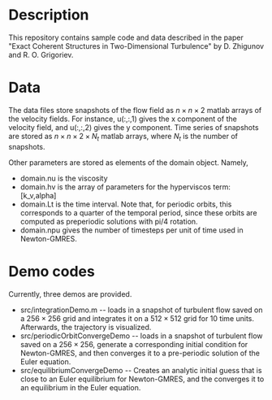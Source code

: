 # Description
This repository contains sample code and data described in the paper "Exact Coherent Structures in Two-Dimensional Turbulence" by D. Zhigunov and R. O. Grigoriev.

# Data
The data files store snapshots of the flow field as $n \times n \times 2$ matlab arrays of the velocity fields. For instance, u(:,:,1) gives the x component of the velocity field, and u(:,:,2) gives the y component. Time series of snapshots are stored as $n\times n\times2\times N_t$ matlab arrays, where $N_t$ is the number of snapshots.

Other parameters are stored as elements of the domain object. Namely,
* domain.nu is the viscosity
* domain.hv is the array of parameters for the hyperviscos term: [k_v,alpha]
* domain.Lt is the time interval. Note that, for periodic orbits, this corresponds to a quarter of the temporal period, since these orbits are computed as preperiodic solutions with pi/4 rotation.
* domain.npu gives the number of timesteps per unit of time used in Newton-GMRES.

# Demo codes
Currently, three demos are provided. 
* src/integrationDemo.m -- loads in a snapshot of turbulent flow saved on a $256\times256$ grid and integrates it on a $512\times512$ grid for 10 time units. Afterwards, the trajectory is visualized.
* src/periodicOrbitConvergeDemo -- loads in a snapshot of turbulent flow saved on a $256\times256$, generate a corresponding initial condition for Newton-GMRES, and then converges it to a pre-periodic solution of the Euler equation.
* src/equilibriumConvergeDemo -- Creates an analytic initial guess that is close to an Euler equilibrium for Newton-GMRES, and the converges it to an equilibrium in the Euler equation.
